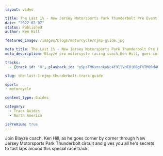 ```yaml
---
layout: video

title: The Last 1% - New Jersey Motorsports Park Thunderbolt Pre Event Guide
date: "2022-02-07"
status: Published
author: Ken Hill

featured_image: /images/blogs/motorcycle/njmp-guide.jpg

meta_title: The Last 1% - New Jersey Motorsports Park Thunderbolt Pre Event Guide
meta_description: Blayze pro motorcycle racing coach,Ken Hill, goes corner by corner around New Jersey Motorsport Park to give motorcycle riders everything they need to know to turn fast laps.

tracks:
  - {track_id: "0", playback_id: "ySpsTMKsmsnkuNc4f9llVoEOjOBgFVTM00d4NjPR02IDM", lesson_name: "Learn The Fast Line at NJMP Thunderbolt", lesson_desc: "Blayze pro motorcycle racing coach,Ken Hill, goes corner by corner around New Jersey Motorsport Park to give motorcycle riders everything they need to know to turn fast laps."}

slug: the-last-1-njmp-thunderbolt-track-guide

sport:
- motorcycle

content_type: Guides

category:
  - Track Guides
  - North America 

isPremium: true
---
```


Join Blayze coach, Ken Hill, as he goes corner by corner through New Jersey Motorsports Park Thunderbolt circuit and gives you all he's secrets to fast laps around this special race track.